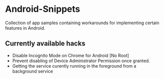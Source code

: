 # Android-Snippets
Collection of app samples containing workarounds for implementing certain features in Android.
## Currently available hacks
 - Disable Incognito Mode on Chrome for Android [No Root]
 - Prevent disabling of Device Administrator Permission once granted.
 - Getting the service curently running in the foreground from a background service
